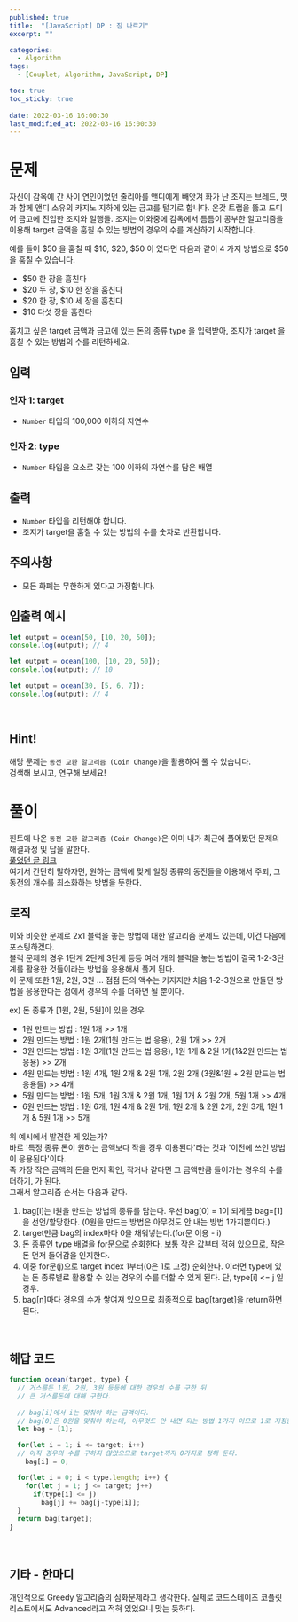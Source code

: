 ```yaml
---
published: true
title:  "[JavaScript] DP : 짐 나르기"
excerpt: ""

categories:
  - Algorithm
tags:
  - [Couplet, Algorithm, JavaScript, DP]

toc: true
toc_sticky: true
 
date: 2022-03-16 16:00:30
last_modified_at: 2022-03-16 16:00:30
---
```


# 문제  
자신이 감옥에 간 사이 연인이었던 줄리아를 앤디에게 빼앗겨 화가 난 조지는 브레드, 맷과 함께 앤디 소유의 카지노 지하에 있는 금고를 털기로 합니다. 온갖 트랩을 뚫고 드디어 금고에 진입한 조지와 일행들. 조지는 이와중에 감옥에서 틈틈이 공부한 알고리즘을 이용해 target 금액을 훔칠 수 있는 방법의 경우의 수를 계산하기 시작합니다.  

예를 들어 $50 을 훔칠 때 $10, $20, $50 이 있다면 다음과 같이 4 가지 방법으로 $50을 훔칠 수 있습니다.  

* $50 한 장을 훔친다  
* $20 두 장, $10 한 장을 훔친다  
* $20 한 장, $10 세 장을 훔친다  
* $10 다섯 장을 훔친다  

훔치고 싶은 target 금액과 금고에 있는 돈의 종류 type 을 입력받아, 조지가 target 을 훔칠 수 있는 방법의 수를 리턴하세요.  

## 입력  
### 인자 1: target  
* `Number` 타입의 100,000 이하의 자연수  

### 인자 2: type  
* `Number` 타입을 요소로 갖는 100 이하의 자연수를 담은 배열  

## 출력  
* `Number` 타입을 리턴해야 합니다.  
* 조지가 target을 훔칠 수 있는 방법의 수를 숫자로 반환합니다.  

## 주의사항  
* 모든 화폐는 무한하게 있다고 가정합니다.  

## 입출력 예시  
```js
let output = ocean(50, [10, 20, 50]);
console.log(output); // 4

let output = ocean(100, [10, 20, 50]);
console.log(output); // 10

let output = ocean(30, [5, 6, 7]);
console.log(output); // 4
```
<br>

## Hint!  
해당 문제는 `동전 교환 알고리즘 (Coin Change)`을 활용하여 풀 수 있습니다.  
검색해 보시고, 연구해 보세요!  


# 풀이  
힌트에 나온 `동전 교환 알고리즘 (Coin Change)`은 이미 내가 최근에 풀어봤던 문제의 해결과정 및 답을 말한다.  
[풀었던 글 링크](https://mialee-luvcat.github.io/algorithm/Algorithm-Greedy/)  
여기서 간단히 말하자면, 원하는 금액에 맞게 일정 종류의 동전들을 이용해서 주되, 그 동전의 개수를 최소화하는 방법을 뜻한다.  

## 로직
이와 비슷한 문제로 2x1 블럭을 놓는 방법에 대한 알고리즘 문제도 있는데, 이건 다음에 포스팅하겠다.  
블럭 문제의 경우 1단계 2단계 3단계 등등 여러 개의 블럭을 놓는 방법이 결국 1-2-3단계를 활용한 것들이라는 방법을 응용해서 풀게 된다.  
이 문제 또한 1원, 2원, 3원 ... 점점 돈의 액수는 커지지만 처음 1-2-3원으로 만들던 방법을 응용한다는 점에서 경우의 수를 더하면 될 뿐이다.  

ex) 돈 종류가 [1원, 2원, 5원]이 있을 경우
* 1원 만드는 방법 : 1원 1개 >> 1개  
* 2원 만드는 방법 : 1원 2개(1원 만드는 법 응용), 2원 1개 >> 2개
* 3원 만드는 방법 : 1원 3개(1원 만드는 법 응용), 1원 1개 & 2원 1개(1&2원 만드는 법 응용) >> 2개
* 4원 만드는 방법 : 1원 4개, 1원 2개 & 2원 1개, 2원 2개 (3원&1원 + 2원 만드는 법 응용들) >> 4개
* 5원 만드는 방법 : 1원 5개, 1원 3개 & 2원 1개, 1원 1개 & 2원 2개, 5원 1개 >> 4개
* 6원 만드는 방법 : 1원 6개, 1원 4개 & 2원 1개, 1원 2개 & 2원 2개, 2원 3개, 1원 1개 & 5원 1개 >> 5개  

위 예시에서 발견한 게 있는가?  
바로 '특정 종류 돈이 원하는 금액보다 작을 경우 이용된다'라는 것과 '이전에 쓰인 방법이 응용된다'이다.  
즉 가장 작은 금액의 돈을 먼저 확인, 작거나 같다면 그 금액만큼 들어가는 경우의 수를 더하기, 가 된다.  
그래서 알고리즘 순서는 다음과 같다.  

1. bag[i]는 i원을 만드는 방법의 종류를 담는다. 우선 bag[0] = 1이 되게끔 bag=[1]을 선언/할당한다. (0원을 만드는 방법은 아무것도 안 내는 방법 1가지뿐이다.)  
2. target만큼 bag의 index마다 0을 채워넣는다.(for문 이용 - i)  
3. 돈 종류인 type 배열을 for문으로 순회한다. 보통 작은 값부터 적혀 있으므로, 작은 돈 먼저 들어감을 인지한다.  
4. 이중 for문(j)으로 target index 1부터(0은 1로 고정) 순회한다. 이러면 type에 있는 돈 종류별로 활용할 수 있는 경우의 수를 더할 수 있게 된다. 단, type[i] <= j 일 경우.  
5. bag[n]마다 경우의 수가 쌓여져 있으므로 최종적으로 bag[target]을 return하면 된다.  

<br>

## 해답 코드  

```js
function ocean(target, type) {
  // 거스름돈 1원, 2원, 3원 등등에 대한 경우의 수를 구한 뒤
  // 큰 거스름돈에 대해 구한다.
  
  // bag[i]에서 i는 맞춰야 하는 금액이다.
  // bag[0]은 0원을 맞춰야 하는데, 아무것도 안 내면 되는 방법 1가지 이므로 1로 지정한다.
  let bag = [1];

  for(let i = 1; i <= target; i++)
  // 아직 경우의 수를 구하지 않았으므로 target까지 0가지로 정해 둔다.
    bag[i] = 0;

  for(let i = 0; i < type.length; i++) {
    for(let j = 1; j <= target; j++)
      if(type[i] <= j)
        bag[j] += bag[j-type[i]];
  }
  return bag[target];
}
```  
<br>

## 기타 - 한마디  
개인적으로 Greedy 알고리즘의 심화문제라고 생각한다. 실제로 코드스테이츠 코플릿 리스트에서도 Advanced라고 적혀 있었으니 맞는 듯하다.  

<br>
<br>